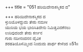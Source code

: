 +++
title = "051 ಹರಿಯಿದೇನಾಕಸ್ಮಿಕದ ದ"

+++
ಹರಿಯಿದೇನಾಕಸ್ಮಿಕದ ದ  
ಳ್ಳುರಿಯೊಳದ್ದುದು ತೇರು ನಮಗೀ  
ಯುರಿಯ ಭಯ ಭಾರಿಸಿತಿದೇನು ನಿಮಿತ್ತವಿದಕೆನಲು  
ಉರಿವುದಂದೇ ತೇರು ಕರ್ಣನ  
ಗುರು ನದೀನಂದನನ ದೈವಿಕ  
ಶರಹತಿಯೊಳೆಮ್ಮಿಂದ ನಿಂದುದು ಪಾರ್ಥ ಕೇಳೆಂದ      ॥51॥
